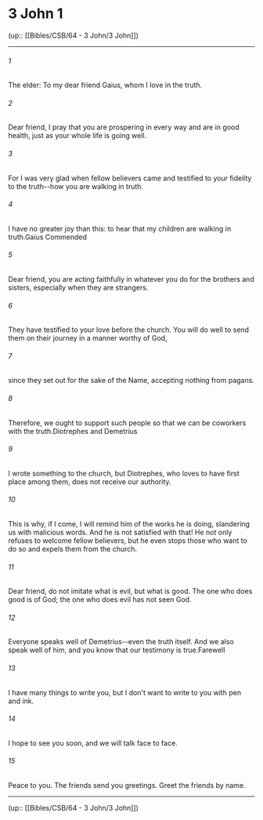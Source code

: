 # 3 John 1

(up:: [[Bibles/CSB/64 - 3 John/3 John]])

***


###### 1 
The elder: To my dear friend Gaius, whom I love in the truth. 

###### 2 
Dear friend, I pray that you are prospering in every way and are in good health, just as your whole life is going well. 

###### 3 
For I was very glad when fellow believers came and testified to your fidelity to the truth--how you are walking in truth. 

###### 4 
I have no greater joy than this: to hear that my children are walking in truth.Gaius Commended 

###### 5 
Dear friend, you are acting faithfully in whatever you do for the brothers and sisters, especially when they are strangers. 

###### 6 
They have testified to your love before the church. You will do well to send them on their journey in a manner worthy of God, 

###### 7 
since they set out for the sake of the Name, accepting nothing from pagans. 

###### 8 
Therefore, we ought to support such people so that we can be coworkers with the truth.Diotrephes and Demetrius 

###### 9 
I wrote something to the church, but Diotrephes, who loves to have first place among them, does not receive our authority. 

###### 10 
This is why, if I come, I will remind him of the works he is doing, slandering us with malicious words. And he is not satisfied with that! He not only refuses to welcome fellow believers, but he even stops those who want to do so and expels them from the church. 

###### 11 
Dear friend, do not imitate what is evil, but what is good. The one who does good is of God; the one who does evil has not seen God. 

###### 12 
Everyone speaks well of Demetrius--even the truth itself. And we also speak well of him, and you know that our testimony is true.Farewell 

###### 13 
I have many things to write you, but I don't want to write to you with pen and ink. 

###### 14 
I hope to see you soon, and we will talk face to face. 

###### 15 
Peace to you. The friends send you greetings. Greet the friends by name.

***

(up:: [[Bibles/CSB/64 - 3 John/3 John]])
